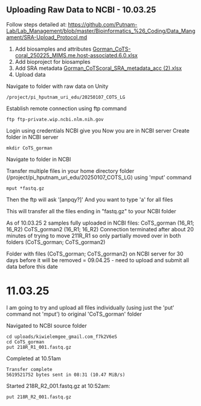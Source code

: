 ## Uploading Raw Data to NCBI - 10.03.25
Follow steps detailed at: https://github.com/Putnam-Lab/Lab_Management/blob/master/Bioinformatics_%26_Coding/Data_Mangament/SRA-Upload_Protocol.md

1. Add biosamples and attributes
[Gorman_CoTS-coral_250225_MIMS.me.host-associated.6.0.xlsx](https://github.com/user-attachments/files/19166056/Gorman_CoTS-coral_250225_MIMS.me.host-associated.6.0.xlsx)
2. Add bioproject for biosamples
3. Add SRA metadata
[Gorman_CoTScoral_SRA_metadata_acc (2).xlsx](https://github.com/user-attachments/files/19166044/Gorman_CoTScoral_SRA_metadata_acc.2.xlsx)
4. Upload data

Navigate to folder with raw data on Unity
```
/project/pi_hputnam_uri_edu/20250107_COTS_LG
```
Establish remote connection using ftp command
```
ftp ftp-private.wip.ncbi.nlm.nih.gov
```
Login using credentials NCBI give you
Now you are in NCBI server
Create folder in NCBI server
```
mkdir CoTS_gorman
```
Navigate to folder in NCBI


Transfer multiple files in your home directory folder (/project/pi_hputnam_uri_edu/20250107_COTS_LG) using 'mput' command 
```
mput *fastq.gz
```
Then the ftp will ask '[anpqy?]'
And you want to type 'a' for all files

This will transfer all the files ending in "fastq.gz" to your NCBI folder

As of 10.03.25
2 samples fully uploaded in NCBI files:
CoTS_gorman (16_R1; 16_R2)
CoTS_gorman2 (16_R1; 16_R2)
Connection terminated after about 20 minutes of trying to move 211R_R1 so only partially moved over in both folders (CoTS_gorman; CoTS_gorman2)

Folder with files (CoTS_gorman; CoTS_gorman2) on NCBI server for 30 days before it will be removed = 09.04.25 - need to upload and submit all data before this date


# 11.03.25
I am going to try and upload all files individually (using just the 'put' command not 'mput') to original 'CoTS_gorman' folder


Navigated to NCBI source folder 
```
cd uploads/kiwielemgee_gmail.com_f7k2V6eS
cd CoTS_gorman
put 218R_R1_001.fastq.gz
```
Completed at 10.51am

```
Transfer complete
5619521752 bytes sent in 08:31 (10.47 MiB/s)
```
Started 218R_R2_001.fastq.gz at 10:52am:
```
put 218R_R2_001.fastq.gz
```
